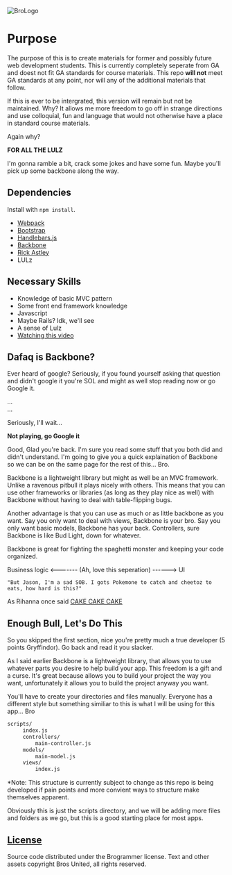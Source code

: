 ![BroLogo](http://www.brocerystore.com/wp-content/uploads/2015/09/bro_TMlogo_black.png)

# Purpose

The purpose of this is to create materials for former and possibly future
web development students.  This is currently completely seperate from GA and
doest not fit GA standards for course materials.  This repo __will not__ meet
GA standards at any point, nor will any of the additional materials that follow.

If this is ever to be intergrated, this version will remain but not be
maintained.  Why? It allows me more freedom to go off in strange directions and
use colloquial, fun and language that would not otherwise have a place in
standard course materials.

Again why?

**FOR ALL THE LULZ**

I'm gonna ramble a bit, crack some jokes and have some fun. Maybe you'll pick
up some backbone along the way.

## Dependencies

Install with `npm install`.

-   [Webpack](https://webpack.github.io)
-   [Bootstrap](http://getbootstrap.com)
-   [Handlebars.js](http://handlebarsjs.com)
-   [Backbone](http://backbonejs.org/)
-   [Rick Astley](https://www.youtube.com/watch?v=dQw4w9WgXcQ)
-   LULz

## Necessary Skills

-   Knowledge of basic MVC pattern
-   Some front end framework knowledge
-   Javascript
-   Maybe Rails? Idk, we'll see
-   A sense of Lulz
-   [Watching this video](https://www.youtube.com/watch?v=dQw4w9WgXcQ)

## Dafaq is Backbone?

Ever heard of google? Seriously, if you found yourself asking that question
and didn't google it you're SOL and might as well stop reading now or go Google
it.

...
<br>
...

Seriously, I'll wait...

__Not playing, go Google it__

Good, Glad you're back.  I'm sure you read some stuff that you both did and
didn't understand.  I'm going to give you a quick explaination of Backbone so
we can be on the same page for the rest of this... Bro.

Backbone is a lightweight library but might as well be an MVC framework. Unlike
a ravenous pitbull it plays nicely with others.  This means that you can use
other frameworks or libraries (as long as they play nice as well) with Backbone
without having to deal with table-flipping bugs.

Another advantage is that you can use as much or as little backbone as you want.
Say you only want to deal with views, Backbone is your bro.  Say you only want
basic models, Backbone has your back.  Controllers, sure Backbone is like Bud
Light, down for whatever.

Backbone is great for fighting the spaghetti monster and keeping your code
organized.

Business logic <-------         (Ah, love this seperation)             ------> UI

`"But Jason, I'm a sad SOB. I gots Pokemone to catch and cheetoz to eats, how hard is this?"`

As Rihanna once said [CAKE CAKE CAKE](https://www.youtube.com/watch?v=YxE75Otag1M)

## Enough Bull, Let's Do This

So you skipped the first section, nice you're pretty much a true developer (5
points Gryffindor).  Go back and read it you slacker.

As I said earlier Backbone is a lightweight library, that allows you to use
whatever parts you desire to help build your app. This freedom is a gift and a
curse.  It's great because allows you to build your project the way you want,
unfortunately it allows you to build the project anyway you want.

You'll have to create your directories and files manually. Everyone has a
different style but something similiar to this is what I will be using for this
app... Bro

```bash
scripts/
     index.js
     controllers/
         main-controller.js
     models/
         main-model.js
     views/
         index.js
```

*Note: This structure is currently subject to change as this repo is being
developed if pain points and more convient ways to structure make themselves
apparent.

Obviously this is just the scripts directory, and we will be adding more files
and folders as we go, but this is a good starting place for most apps.



## [License](LICENSE)

Source code distributed under the Brogrammer license. Text and other assets
copyright Bros United, all rights reserved.
